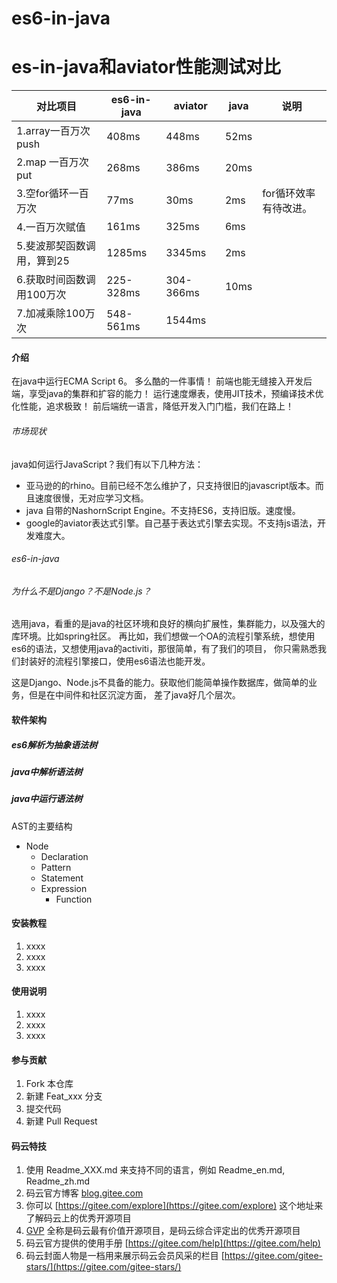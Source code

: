 
# es6-in-java


# es-in-java和aviator性能测试对比
| 对比项目                  |es6-in-java    |aviator        |java       |    说明
| ------                    |------        |------          |------     |-----
| 1.array一百万次push       |408ms          |448ms          |52ms       |
| 2.map 一百万次put         |268ms          |386ms          |20ms       |
| 3.空for循环一百万次       |77ms           |30ms           |2ms         |for循环效率有待改进。
| 4.一百万次赋值            |161ms          |325ms          |6ms        |
| 5.斐波那契函数调用，算到25 |1285ms         |3345ms         |2ms        |
| 6.获取时间函数调用100万次  |225-328ms      |304-366ms      |10ms       |
| 7.加减乘除100万次          |548-561ms      |1544ms         |           |


#### 介绍
在java中运行ECMA Script 6。 多么酷的一件事情！
前端也能无缝接入开发后端，享受java的集群和扩容的能力！
运行速度爆表，使用JIT技术，预编译技术优化性能，追求极致！
前后端统一语言，降低开发入门门槛，我们在路上！

###### 市场现状
java如何运行JavaScript？我们有以下几种方法：
- 亚马逊的的rhino。目前已经不怎么维护了，只支持很旧的javascript版本。而且速度很慢，无对应学习文档。
- java 自带的NashornScript Engine。不支持ES6，支持旧版。速度慢。
- google的aviator表达式引擎。自己基于表达式引擎去实现。不支持js语法，开发难度大。

###### es6-in-java


###### 为什么不是Django？不是Node.js？
选用java，看重的是java的社区环境和良好的横向扩展性，集群能力，以及强大的库环境。比如spring社区。
再比如，我们想做一个OA的流程引擎系统，想使用es6的语法，又想使用java的activiti，那很简单，有了我们的项目，
你只需熟悉我们封装好的流程引擎接口，使用es6语法也能开发。

这是Django、Node.js不具备的能力。获取他们能简单操作数据库，做简单的业务，但是在中间件和社区沉淀方面，
差了java好几个层次。

#### 软件架构

##### es6解析为抽象语法树

##### java中解析语法树

##### java中运行语法树


AST的主要结构
- Node
    - Declaration
    - Pattern
    - Statement
    - Expression
        - Function


#### 安装教程

1. xxxx
2. xxxx
3. xxxx

#### 使用说明

1. xxxx
2. xxxx
3. xxxx

#### 参与贡献

1. Fork 本仓库
2. 新建 Feat_xxx 分支
3. 提交代码
4. 新建 Pull Request


#### 码云特技

1. 使用 Readme\_XXX.md 来支持不同的语言，例如 Readme\_en.md, Readme\_zh.md
2. 码云官方博客 [blog.gitee.com](https://blog.gitee.com)
3. 你可以 [https://gitee.com/explore](https://gitee.com/explore) 这个地址来了解码云上的优秀开源项目
4. [GVP](https://gitee.com/gvp) 全称是码云最有价值开源项目，是码云综合评定出的优秀开源项目
5. 码云官方提供的使用手册 [https://gitee.com/help](https://gitee.com/help)
6. 码云封面人物是一档用来展示码云会员风采的栏目 [https://gitee.com/gitee-stars/](https://gitee.com/gitee-stars/)
